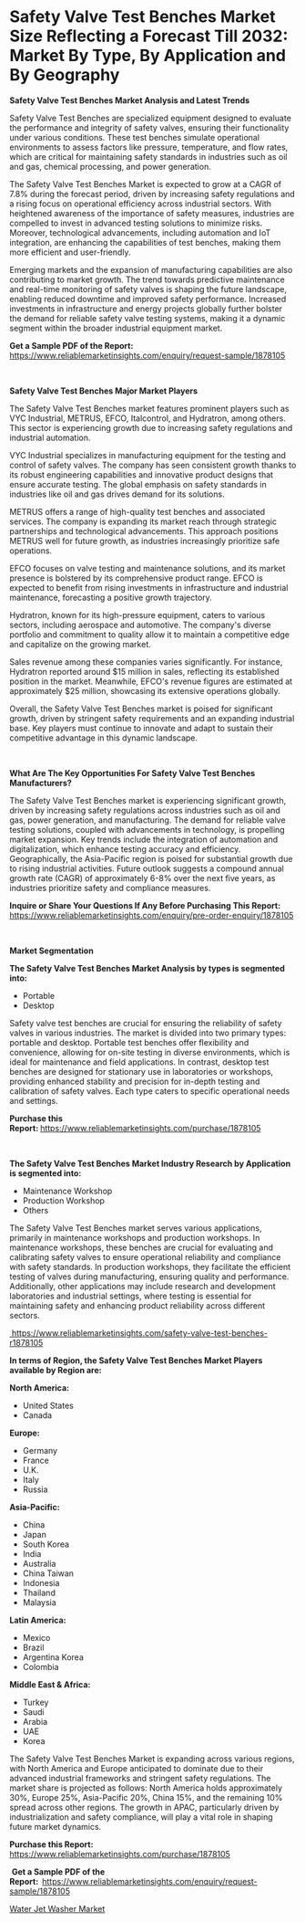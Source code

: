 <p><h1>Safety Valve Test Benches Market Size Reflecting a Forecast Till 2032: Market By Type, By Application and By Geography</h1></p><p><strong>Safety Valve Test Benches Market Analysis and Latest Trends</strong></p>
<p><p>Safety Valve Test Benches are specialized equipment designed to evaluate the performance and integrity of safety valves, ensuring their functionality under various conditions. These test benches simulate operational environments to assess factors like pressure, temperature, and flow rates, which are critical for maintaining safety standards in industries such as oil and gas, chemical processing, and power generation.</p><p>The Safety Valve Test Benches Market is expected to grow at a CAGR of 7.8% during the forecast period, driven by increasing safety regulations and a rising focus on operational efficiency across industrial sectors. With heightened awareness of the importance of safety measures, industries are compelled to invest in advanced testing solutions to minimize risks. Moreover, technological advancements, including automation and IoT integration, are enhancing the capabilities of test benches, making them more efficient and user-friendly.</p><p>Emerging markets and the expansion of manufacturing capabilities are also contributing to market growth. The trend towards predictive maintenance and real-time monitoring of safety valves is shaping the future landscape, enabling reduced downtime and improved safety performance. Increased investments in infrastructure and energy projects globally further bolster the demand for reliable safety valve testing systems, making it a dynamic segment within the broader industrial equipment market.</p></p>
<p><strong>Get a Sample PDF of the Report:&nbsp;</strong> <a href="https://www.reliablemarketinsights.com/enquiry/request-sample/1878105?utm_campaign=1835&utm_medium=2&utm_source=Github&utm_content=ia&utm_term=23022025&utm_id=safety-valve-test-benches">https://www.reliablemarketinsights.com/enquiry/request-sample/1878105</a></p>
<p>&nbsp;</p>
<p><strong>Safety Valve Test Benches Major Market Players</strong></p>
<p><p>The Safety Valve Test Benches market features prominent players such as VYC Industrial, METRUS, EFCO, Italcontrol, and Hydratron, among others. This sector is experiencing growth due to increasing safety regulations and industrial automation.</p><p>VYC Industrial specializes in manufacturing equipment for the testing and control of safety valves. The company has seen consistent growth thanks to its robust engineering capabilities and innovative product designs that ensure accurate testing. The global emphasis on safety standards in industries like oil and gas drives demand for its solutions.</p><p>METRUS offers a range of high-quality test benches and associated services. The company is expanding its market reach through strategic partnerships and technological advancements. This approach positions METRUS well for future growth, as industries increasingly prioritize safe operations.</p><p>EFCO focuses on valve testing and maintenance solutions, and its market presence is bolstered by its comprehensive product range. EFCO is expected to benefit from rising investments in infrastructure and industrial maintenance, forecasting a positive growth trajectory.</p><p>Hydratron, known for its high-pressure equipment, caters to various sectors, including aerospace and automotive. The company's diverse portfolio and commitment to quality allow it to maintain a competitive edge and capitalize on the growing market.</p><p>Sales revenue among these companies varies significantly. For instance, Hydratron reported around $15 million in sales, reflecting its established position in the market. Meanwhile, EFCO's revenue figures are estimated at approximately $25 million, showcasing its extensive operations globally.</p><p>Overall, the Safety Valve Test Benches market is poised for significant growth, driven by stringent safety requirements and an expanding industrial base. Key players must continue to innovate and adapt to sustain their competitive advantage in this dynamic landscape.</p></p>
<p>&nbsp;</p>
<p><strong>What Are The Key Opportunities For Safety Valve Test Benches Manufacturers?</strong></p>
<p><p>The Safety Valve Test Benches market is experiencing significant growth, driven by increasing safety regulations across industries such as oil and gas, power generation, and manufacturing. The demand for reliable valve testing solutions, coupled with advancements in technology, is propelling market expansion. Key trends include the integration of automation and digitalization, which enhance testing accuracy and efficiency. Geographically, the Asia-Pacific region is poised for substantial growth due to rising industrial activities. Future outlook suggests a compound annual growth rate (CAGR) of approximately 6-8% over the next five years, as industries prioritize safety and compliance measures.</p></p>
<p><strong>Inquire or Share Your Questions If Any Before Purchasing This Report:</strong> <a href="https://www.reliablemarketinsights.com/enquiry/pre-order-enquiry/1878105?utm_campaign=1835&utm_medium=2&utm_source=Github&utm_content=ia&utm_term=23022025&utm_id=safety-valve-test-benches">https://www.reliablemarketinsights.com/enquiry/pre-order-enquiry/1878105</a></p>
<p>&nbsp;</p>
<p><strong>Market Segmentation</strong></p>
<p><strong>The Safety Valve Test Benches Market Analysis by types is segmented into:</strong></p>
<p><ul><li>Portable</li><li>Desktop</li></ul></p>
<p><p>Safety valve test benches are crucial for ensuring the reliability of safety valves in various industries. The market is divided into two primary types: portable and desktop. Portable test benches offer flexibility and convenience, allowing for on-site testing in diverse environments, which is ideal for maintenance and field applications. In contrast, desktop test benches are designed for stationary use in laboratories or workshops, providing enhanced stability and precision for in-depth testing and calibration of safety valves. Each type caters to specific operational needs and settings.</p></p>
<p><strong>Purchase this Report:&nbsp;</strong><a href="https://www.reliablemarketinsights.com/purchase/1878105?utm_campaign=1835&utm_medium=2&utm_source=Github&utm_content=ia&utm_term=23022025&utm_id=safety-valve-test-benches">https://www.reliablemarketinsights.com/purchase/1878105</a></p>
<p>&nbsp;</p>
<p><strong>The Safety Valve Test Benches Market Industry Research by Application is segmented into:</strong></p>
<p><ul><li>Maintenance Workshop</li><li>Production Workshop</li><li>Others</li></ul></p>
<p><p>The Safety Valve Test Benches market serves various applications, primarily in maintenance workshops and production workshops. In maintenance workshops, these benches are crucial for evaluating and calibrating safety valves to ensure operational reliability and compliance with safety standards. In production workshops, they facilitate the efficient testing of valves during manufacturing, ensuring quality and performance. Additionally, other applications may include research and development laboratories and industrial settings, where testing is essential for maintaining safety and enhancing product reliability across different sectors.</p></p>
<p><a href="https://www.reliablemarketinsights.com/safety-valve-test-benches-r1878105?utm_campaign=1835&utm_medium=2&utm_source=Github&utm_content=ia&utm_term=23022025&utm_id=safety-valve-test-benches">&nbsp;https://www.reliablemarketinsights.com/safety-valve-test-benches-r1878105</a></p>
<p><strong>In terms of Region, the Safety Valve Test Benches Market Players available by Region are:</strong></p>
<p>
    <p> <strong> North America: </strong>
        <ul>
            <li>United States</li>
            <li>Canada</li>
        </ul>
        </p> 
    <p> <strong> Europe: </strong>
        <ul>
            <li>Germany</li>
            <li>France</li>
            <li>U.K.</li>
            <li>Italy</li>
            <li>Russia</li>
        </ul>
        </p> 
    <p> <strong> Asia-Pacific: </strong>
        <ul>
            <li>China</li>
            <li>Japan</li>
            <li>South Korea</li>
            <li>India</li>
            <li>Australia</li>
            <li>China Taiwan</li>
            <li>Indonesia</li>
            <li>Thailand</li>
            <li>Malaysia</li>
        </ul>
        </p> 
    <p> <strong> Latin America: </strong>
        <ul>
            <li>Mexico</li>
            <li>Brazil</li>
            <li>Argentina Korea</li>
            <li>Colombia</li>
        </ul>
        </p> 
    <p> <strong> Middle East & Africa: </strong>
        <ul>
            <li>Turkey</li>
            <li>Saudi</li>
            <li>Arabia</li>
            <li>UAE</li>
            <li>Korea</li>
        </ul>
    </p>
    </p>
<p><p>The Safety Valve Test Benches Market is expanding across various regions, with North America and Europe anticipated to dominate due to their advanced industrial frameworks and stringent safety regulations. The market share is projected as follows: North America holds approximately 30%, Europe 25%, Asia-Pacific 20%, China 15%, and the remaining 10% spread across other regions. The growth in APAC, particularly driven by industrialization and safety compliance, will play a vital role in shaping future market dynamics.</p></p>
<p><strong>Purchase this Report: </strong><a href="https://www.reliablemarketinsights.com/purchase/1878105?utm_campaign=1835&utm_medium=2&utm_source=Github&utm_content=ia&utm_term=23022025&utm_id=safety-valve-test-benches">https://www.reliablemarketinsights.com/purchase/1878105</a></p>
<p>&nbsp;<strong>Get a Sample PDF of the Report:&nbsp;&nbsp;</strong><a href="https://www.reliablemarketinsights.com/enquiry/request-sample/1878105?utm_campaign=1835&utm_medium=2&utm_source=Github&utm_content=ia&utm_term=23022025&utm_id=safety-valve-test-benches">https://www.reliablemarketinsights.com/enquiry/request-sample/1878105</a></p>
<p><strong></strong></p>
<p><p><a href="https://github.com/marlanamarvn/Market-Research-Report-List-1/blob/main/water-jet-washer-market.md?utm_campaign=1835&utm_medium=2&utm_source=Github&utm_content=ia&utm_term=23022025&utm_id=safety-valve-test-benches">Water Jet Washer Market</a></p></p>
